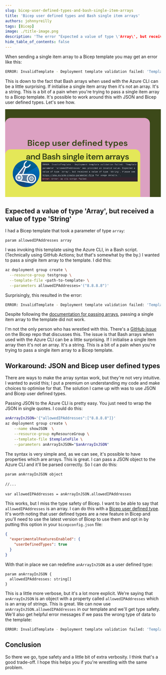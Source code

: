 ```yaml
---
slug: bicep-user-defined-types-and-bash-single-item-arrays
title: 'Bicep user defined types and Bash single item arrays'
authors: johnnyreilly
tags: [Bicep]
image: ./title-image.png
description: 'The error "Expected a value of type \'Array\', but received a value of type \'String\'", presents when wrestling with the AZ CLI, Bash single item arrays and Bicep.'
hide_table_of_contents: false
---
```


When sending a single item array to a Bicep template you may get an error like this:

```bash
ERROR: InvalidTemplate - Deployment template validation failed: 'Template parameter 'allowedIPAddresses' was provided an invalid value. Expected a value of type 'Array', but received a value of type 'String'.
```

This is down to the fact that Bash arrays when used with the Azure CLI can be a little surprising. If initialise a single item array then it's not an array. It's a string. This is a bit of a pain when you're trying to pass a single item array to a Bicep template. It's possible to work around this with JSON and Bicep user defined types. Let's see how.

![title image reading "Bicep user defined types and Bash single item arrays" with a Bicep logo](title-image.png)

<!--truncate-->

## Expected a value of type 'Array', but received a value of type 'String'

I had a Bicep template that took a parameter of type `array`:

```bicep
param allowedIPAddresses array
```

I was invoking this template using the Azure CLI, in a Bash script. (Technically using GitHub Actions; but that's somewhat by the by.) I wanted to pass a single item array to the template. I did this:

```bash
az deployment group create \
  --resource-group testgroup \
  --template-file <path-to-template> \
  --parameters allowedIPAddresses='("8.8.8.8")'
```

Surprisingly, this resulted in the error:

```bash
ERROR: InvalidTemplate - Deployment template validation failed: 'Template parameter 'allowedIPAddresses' was provided an invalid value. Expected a value of type 'Array', but received a value of type 'String'.
```

Despite following the [documentation for passing arrays](https://learn.microsoft.com/en-us/azure/azure-resource-manager/templates/deploy-cli#inline-parameters), passing a single item array to the template did not work.

I'm not the only person who has wrestled with this. There's a [GitHub issue](https://github.com/Azure/bicep/issues/5936) on the Bicep repo that discusses this. The issue is that Bash arrays when used with the Azure CLI can be a little surprising. If I initialise a single item array then it's not an array. It's a string. This is a bit of a pain when you're trying to pass a single item array to a Bicep template.

## Workaround: JSON and Bicep user defined types

There are ways to make the array syntax work, but they're not very intuitive. I wanted to avoid this; I put a premium on understanding my code and make choices to optimise for that. The solution I came up with was to use JSON and Bicep user defined types.

Passing JSON to the Azure CLI is pretty easy. You just need to wrap the JSON in single quotes. I could do this:

```bash
anArrayInJSON='{"allowedIPAddresses":["8.8.8.8"]}'
az deployment group create \
    --name showJSON  \
    --resource-group myResourceGroup \
    --template-file $templateFile \
    --parameters anArrayInJSON="$anArrayInJSON"
```

The syntax is very simple and, as we can see, it's possible to have properties which are arrays. This is great. I can pass a JSON object to the Azure CLI and it'll be parsed correctly. So I can do this:

```bicep
param anArrayInJSON object

//...

var allowedIPAddresses = anArrayInJSON.allowedIPAddresses
```

This works, but I miss the type safety of Bicep. I want to be able to say that `allowedIPAddresses` is an array. I can do this with a [Bicep user defined type](https://learn.microsoft.com/en-us/azure/azure-resource-manager/bicep/user-defined-data-types). It's worth noting that user defined types are a new feature in Bicep and you'll need to use the latest version of Bicep to use them and opt in by putting this option in your `bicepconfig.json` file:

```json
{
  "experimentalFeaturesEnabled": {
    "userDefinedTypes": true
  }
}
```

With that in place we can redefine `anArrayInJSON` as a user defined type:

```bicep
param anArrayInJSON {
  allowedIPAddresses: string[]
}
```

This is a little more verbose, but it's a lot more explicit. We're saying that `anArrayInJSON` is an object with a property called `allowedIPAddresses` which is an array of strings. This is great. We can now use `anArrayInJSON.allowedIPAddresses` in our template and we'll get type safety. We'll also get helpful error messages if we pass the wrong type of data to the template:

```bash
ERROR: InvalidTemplate - Deployment template validation failed: 'Template parameter 'anArrayInJSON.allowedIPAddresses' was provided an invalid value. Expected a value of type 'Array', but received a value of type 'Null'. Please see https://aka.ms/arm-create-parameter-file for usage details.'.
```

## Conclusion

So there we go, type safety and a little bit of extra verbosity. I think that's a good trade-off. I hope this helps you if you're wrestling with the same problem.
